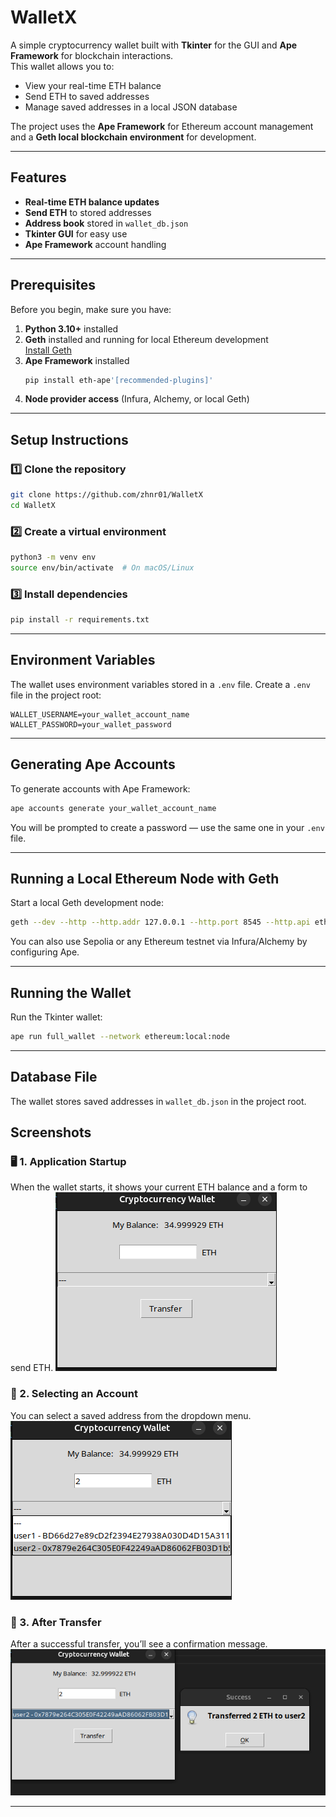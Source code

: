 # WalletX

A simple cryptocurrency wallet built with **Tkinter** for the GUI and **Ape Framework** for blockchain interactions.  
This wallet allows you to:
- View your real-time ETH balance
- Send ETH to saved addresses
- Manage saved addresses in a local JSON database

The project uses the **Ape Framework** for Ethereum account management and a **Geth local blockchain environment** for development.

---

## Features

- **Real-time ETH balance updates**
- **Send ETH** to stored addresses
- **Address book** stored in `wallet_db.json`
- **Tkinter GUI** for easy use
- **Ape Framework** account handling

---

## Prerequisites

Before you begin, make sure you have:

1. **Python 3.10+** installed
2. **Geth** installed and running for local Ethereum development  
   [Install Geth](https://geth.ethereum.org/docs/getting-started/installing-geth)
3. **Ape Framework** installed  
   ```bash
   pip install eth-ape'[recommended-plugins]'

4. **Node provider access** (Infura, Alchemy, or local Geth)

---

## Setup Instructions

### 1️⃣ Clone the repository

```bash
git clone https://github.com/zhnr01/WalletX
cd WalletX
```

### 2️⃣ Create a virtual environment

```bash
python3 -m venv env
source env/bin/activate  # On macOS/Linux
```

### 3️⃣ Install dependencies

```bash
pip install -r requirements.txt
```

---

## Environment Variables

The wallet uses environment variables stored in a `.env` file.
Create a `.env` file in the project root:

```env
WALLET_USERNAME=your_wallet_account_name
WALLET_PASSWORD=your_wallet_password
```

---

## Generating Ape Accounts

To generate accounts with Ape Framework:

```bash
ape accounts generate your_wallet_account_name
```

You will be prompted to create a password — use the same one in your `.env` file.

---

## Running a Local Ethereum Node with Geth

Start a local Geth development node:

```bash
geth --dev --http --http.addr 127.0.0.1 --http.port 8545 --http.api eth,web3,net,personal
```

You can also use Sepolia or any Ethereum testnet via Infura/Alchemy by configuring Ape.

---

## Running the Wallet

Run the Tkinter wallet:

```bash
ape run full_wallet --network ethereum:local:node
```

---

## Database File

The wallet stores saved addresses in `wallet_db.json` in the project root.

## Screenshots

### 🖥 1. Application Startup
When the wallet starts, it shows your current ETH balance and a form to send ETH.
![Startup Screenshot](images/startup.png)

### 📜 2. Selecting an Account
You can select a saved address from the dropdown menu.
![Select Account Screenshot](images/select_account.png)

### 💸 3. After Transfer
After a successful transfer, you’ll see a confirmation message.
![After Transfer Screenshot](images/after_transfer.png)

---

